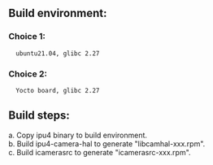 ##  Build environment:
###  Choice 1:    
      ubuntu21.04, glibc 2.27
### Choice 2:    
      Yocto board, glibc 2.27
##  Build steps:
  a. Copy ipu4 binary to build environment.<br>
  b. Build ipu4-camera-hal to generate "libcamhal-xxx.rpm".<br>
  c. Build icamerasrc to generate "icamerasrc-xxx.rpm".<br>
